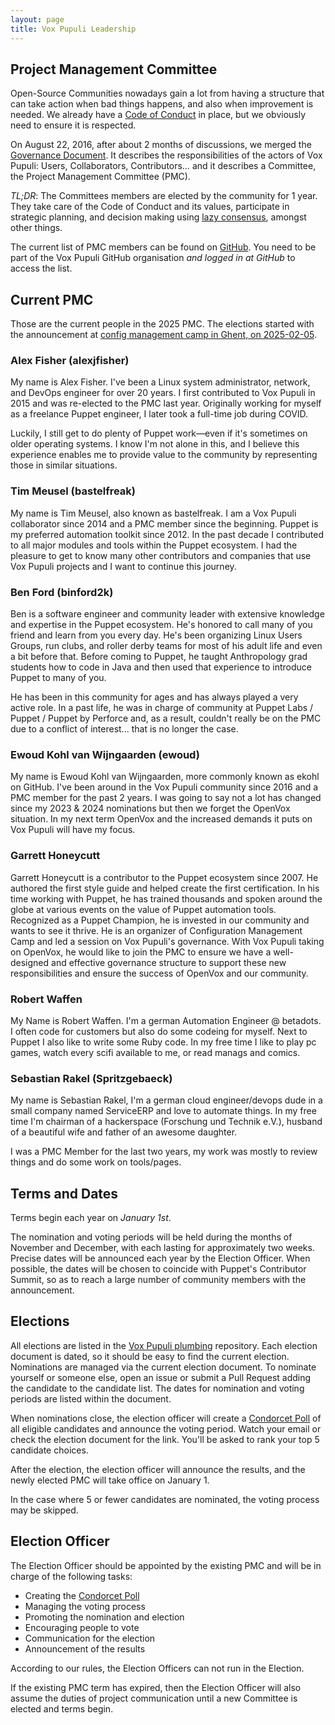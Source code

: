 ```yaml
---
layout: page
title: Vox Pupuli Leadership
---
```


## Project Management Committee

Open-Source Communities nowadays gain a lot from having a structure that can take action when bad things happens, and also when improvement is needed.
We already have a [Code of Conduct][coc] in place, but we obviously need to ensure it is respected.

On August 22, 2016, after about 2 months of discussions, we merged the [Governance Document][gd].
It describes the responsibilities of the actors of Vox Pupuli:
Users, Collaborators, Contributors… and it describes a Committee, the Project Management Committee (PMC).

*TL;DR*: The Committees members are elected by the community for 1 year.
They take care of the Code of Conduct and its values, participate in strategic planning, and decision making using [lazy consensus][lazy], amongst other things.

The current list of PMC members can be found on [GitHub][maintainers].
You need to be part of the Vox Pupuli GitHub organisation *and logged in at GitHub* to access the list.

## Current PMC

Those are the current people in the 2025 PMC.
The elections started with the announcement at [config management camp in Ghent, on 2025-02-05][2025].

### Alex Fisher (alexjfisher)

My name is Alex Fisher.
I've been a Linux system administrator, network, and DevOps engineer for over 20 years.
I first contributed to Vox Pupuli in 2015 and was re-elected to the PMC last year.
Originally working for myself as a freelance Puppet engineer, I later took a full-time job during COVID.

Luckily, I still get to do plenty of Puppet work—even if it's sometimes on older operating systems.
I know I'm not alone in this, and I believe this experience enables me to provide value to the community by representing those in similar situations.

### Tim Meusel (bastelfreak)

My name is Tim Meusel, also known as bastelfreak.
I am a Vox Pupuli collaborator since 2014 and a PMC member since the beginning.
Puppet is my preferred automation toolkit since 2012.
In the past decade I contributed to all major modules and tools within the Puppet ecosystem.
I had the pleasure to get to know many other contributors and companies that use Vox Pupuli projects and I want to continue this journey.

### Ben Ford (binford2k)

Ben is a software engineer and community leader with extensive knowledge and expertise in the Puppet ecosystem.
He's honored to call many of you friend and learn from you every day.
He's been organizing Linux Users Groups, run clubs, and roller derby teams for most of his adult life and even a bit before that.
Before coming to Puppet, he taught Anthropology grad students how to code in Java and then used that experience to introduce Puppet to many of you.

He has been in this community for ages and has always played a very active role.
In a past life, he was in charge of community at Puppet Labs / Puppet / Puppet by Perforce and, as a result, couldn't really be on the PMC due to a conflict of interest... that is no longer the case.

### Ewoud Kohl van Wijngaarden (ewoud)

My name is Ewoud Kohl van Wijngaarden, more commonly known as ekohl on GitHub.
I've been around in the Vox Pupuli community since 2016 and a PMC member for the past 2 years.
I was going to say not a lot has changed since my 2023 & 2024 nominations but then we forget the OpenVox situation.
In my next term OpenVox and the increased demands it puts on Vox Pupuli will have my focus.

### Garrett Honeycutt

Garrett Honeycutt is a contributor to the Puppet ecosystem since 2007.
He authored the first style guide and helped create the first certification.
In his time working with Puppet, he has trained thousands and spoken around the globe at various events on the value of Puppet automation tools.
Recognized as a Puppet Champion, he is invested in our community and wants to see it thrive.
He is an organizer of Configuration Management Camp and led a session on Vox Pupuli's governance.
With Vox Pupuli taking on OpenVox, he would like to join the PMC to ensure we have a well-designed and effective governance structure to support these new responsibilities and ensure the success of OpenVox and our community.

### Robert Waffen

My Name is Robert Waffen.
I'm a german Automation Engineer @ betadots.
I often code for customers but also do some codeing for myself.
Next to Puppet I also like to write some Ruby code.
In my free time I like to play pc games, watch every scifi available to me, or read manags and comics.

### Sebastian Rakel (Spritzgebaeck)

My name is Sebastian Rakel, I'm a german cloud engineer/devops dude in a small company named ServiceERP and love to automate things.
In my free time I'm chairman of a hackerspace (Forschung und Technik e.V.), husband of a beautiful wife and father of an awesome daughter.

I was a PMC Member for the last two years, my work was mostly to review things and do some work on tools/pages.

## Terms and Dates

Terms begin each year on *January 1st*.

The nomination and voting periods will be held during the months of November and December, with each lasting for approximately two weeks.
Precise dates will be announced each year by the Election Officer.
When possible, the dates will be chosen to coincide with Puppet's Contributor Summit, so as to reach a large number of community members with the announcement.

## Elections

All elections are listed in the [Vox Pupuli plumbing][elections] repository.
Each election document is dated, so it should be easy to find the current election.
Nominations are managed via the current election document.
To nominate yourself or someone else, open an issue or submit a Pull Request adding the candidate to the candidate list.
The dates for nomination and voting periods are listed within the document.

When nominations close, the election officer will create a [Condorcet Poll][civs] of all eligible candidates and announce the voting period.
Watch your email or check the election document for the link.
You'll be asked to rank your top 5 candidate choices.

After the election, the election officer will announce the results, and the newly elected PMC will take office on January 1.

In the case where 5 or fewer candidates are nominated, the voting process may be skipped.

## Election Officer

The Election Officer should be appointed by the existing PMC and will be in
charge of the following tasks:

* Creating the [Condorcet Poll][civs]
* Managing the voting process
* Promoting the nomination and election
* Encouraging people to vote
* Communication for the election
* Announcement of the results

According to our rules, the Election Officers can not run in the Election.

If the existing PMC term has expired, then the Election Officer will also assume the duties of project communication until a new Committee is elected and terms begin.

[coc]: https://voxpupuli.org/coc/
[gd]: https://github.com/voxpupuli/plumbing/blob/master/share/governance.md
[lazy]: https://github.com/voxpupuli/plumbing/blob/master/share/governance.md#lazy-consensus
[maintainers]: https://github.com/orgs/voxpupuli/teams/project-maintainers/members
[elections]: https://github.com/voxpupuli/plumbing/tree/master/share/elections
[civs]: https://civs.cs.cornell.edu/
[2025]: https://github.com/voxpupuli/plumbing/blob/master/share/elections/2025-02.md#voxpupuli-2025-elections
